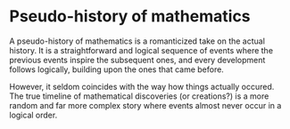 # Pseudo-history of mathematics

A pseudo-history of mathematics is a romanticized take on the actual history. It is a straightforward and logical sequence of events where the previous events inspire the subsequent ones, and every development follows logically, building upon the ones that came before.

However, it seldom coincides with the way how things actually occured. The true timeline of mathematical discoveries (or creations?) is a more random and far more complex story where events almost never occur in a logical order.
